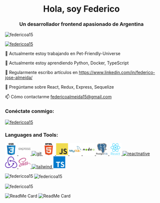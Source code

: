 <h1 align="center">Hola, soy Federico</h1>
<h3 align="center">Un desarrollador frontend apasionado de Argentina</h3>
<p align="left"> <img src="https://komarev.com/ghpvc/?username=federicoa15&label=Vistas%20de%20perfil&color=0e75b6&style=flat&theme=dracula" alt="federicoa15" /> </p>
<p align="left"> <a href="https://github.com/ryo-ma/github-profile-trophy&theme=dracula"><img src="https://github-profile-trophy.vercel.app/?username=federicoa15&theme=dracula" alt="federicoa15" /></a> </p>
🔭 Actualmente estoy trabajando en Pet-Friendly-Universe

🌱 Actualmente estoy aprendiendo Python, Docker, TypeScript

📝 Regularmente escribo artículos en https://www.linkedin.com/in/federico-jose-almeida/

💬 Pregúntame sobre React, Redux, Express, Sequelize

📫 Cómo contactarme federicoalmeida15@gmail.com

<h3 align="left">Conéctate conmigo:</h3>
<p align="left">
<a href="https://linkedin.com/in/federicoa15" target="blank"><img align="center" src="https://raw.githubusercontent.com/rahuldkjain/github-profile-readme-generator/master/src/images/icons/Social/linked-in-alt.svg" alt="federicoa15" height="30" width="40" /></a>
</p>

<h3 align="left">Languages and Tools:</h3>
<p align="left"> <a href="https://www.w3schools.com/css/" target="_blank" rel="noreferrer"> <img src="https://raw.githubusercontent.com/devicons/devicon/master/icons/css3/css3-original-wordmark.svg" alt="css3" width="40" height="40"/> </a> <a href="https://expressjs.com" target="_blank" rel="noreferrer"> <img src="https://raw.githubusercontent.com/devicons/devicon/master/icons/express/express-original-wordmark.svg" alt="express" width="40" height="40"/> </a> <a href="https://git-scm.com/" target="_blank" rel="noreferrer"> <img src="https://www.vectorlogo.zone/logos/git-scm/git-scm-icon.svg" alt="git" width="40" height="40"/> </a> <a href="https://www.w3.org/html/" target="_blank" rel="noreferrer"> <img src="https://raw.githubusercontent.com/devicons/devicon/master/icons/html5/html5-original-wordmark.svg" alt="html5" width="40" height="40"/> </a> <a href="https://developer.mozilla.org/en-US/docs/Web/JavaScript" target="_blank" rel="noreferrer"> <img src="https://raw.githubusercontent.com/devicons/devicon/master/icons/javascript/javascript-original.svg" alt="javascript" width="40" height="40"/> </a> <a href="https://www.mysql.com/" target="_blank" rel="noreferrer"> <img src="https://raw.githubusercontent.com/devicons/devicon/master/icons/mysql/mysql-original-wordmark.svg" alt="mysql" width="40" height="40"/> </a> <a href="https://nodejs.org" target="_blank" rel="noreferrer"> <img src="https://raw.githubusercontent.com/devicons/devicon/master/icons/nodejs/nodejs-original-wordmark.svg" alt="nodejs" width="40" height="40"/> </a> <a href="https://www.postgresql.org" target="_blank" rel="noreferrer"> <img src="https://raw.githubusercontent.com/devicons/devicon/master/icons/postgresql/postgresql-original-wordmark.svg" alt="postgresql" width="40" height="40"/> </a> <a href="https://reactjs.org/" target="_blank" rel="noreferrer"> <img src="https://raw.githubusercontent.com/devicons/devicon/master/icons/react/react-original-wordmark.svg" alt="react" width="40" height="40"/> </a> <a href="https://reactnative.dev/" target="_blank" rel="noreferrer"> <img src="https://reactnative.dev/img/header_logo.svg" alt="reactnative" width="40" height="40"/> </a> <a href="https://redux.js.org" target="_blank" rel="noreferrer"> <img src="https://raw.githubusercontent.com/devicons/devicon/master/icons/redux/redux-original.svg" alt="redux" width="40" height="40"/> </a> <a href="https://sass-lang.com" target="_blank" rel="noreferrer"> <img src="https://raw.githubusercontent.com/devicons/devicon/master/icons/sass/sass-original.svg" alt="sass" width="40" height="40"/> </a> <a href="https://tailwindcss.com/" target="_blank" rel="noreferrer"> <img src="https://www.vectorlogo.zone/logos/tailwindcss/tailwindcss-icon.svg" alt="tailwind" width="40" height="40"/> </a> <a href="https://www.typescriptlang.org/" target="_blank" rel="noreferrer"> <img src="https://raw.githubusercontent.com/devicons/devicon/master/icons/typescript/typescript-original.svg" alt="typescript" width="40" height="40"/> </a> </p>

<p><img align="left" src="https://github-readme-stats.vercel.app/api/top-langs?username=federicoa15&show_icons=true&theme=dracula&locale=en&layout=compact" alt="federicoa15" /></p>

<p>&nbsp;<img align="center" src="https://github-readme-stats.vercel.app/api?username=federicoa15&show_icons=true&theme=dracula&locale=en" alt="federicoa15" /></p>

<p><img align="center" src="https://github-readme-streak-stats.herokuapp.com/?user=federicoa15&theme=dracula" alt="federicoa15" /></p>

![ReadMe Card](https://github-readme-stats.vercel.app/api/pin/?username=FedericoA15&theme=dracula&repo=Pet-Friendly-Universe-e-commerce)
![ReadMe Card](https://github-readme-stats.vercel.app/api/pin/?username=FedericoA15&theme=dracula&repo=Henry-PI-Pokemon)
